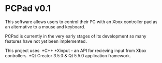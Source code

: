 # PCPad v0.1
This software allows users to control their PC with an Xbox controller pad as an alternative to a mouse and keyboard.

PCPad is currently in the very early stages of its development so many features have not yet been implemented.

This project uses:
  *C++
  *Xinput - an API for recieving input from Xbox controllers.
  *Qt Creator 3.5.0 & Qt 5.5.0 application framework.

